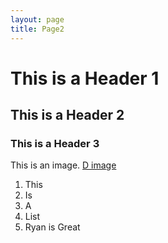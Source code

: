 ```yaml
---
layout: page
title: Page2
---
```


# This is a Header 1

## This is a Header 2

### This is a Header 3

This is an image.
[D image](https://media.githubusercontent.com/media/arlittr/junk4/gh-pages/assets/files/IDC%20Impossible%20D.jpeg)

1. This
2. Is
3. A
4. List
5. Ryan is Great
